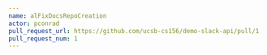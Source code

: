 ```yaml
---
name: alFixDocsRepoCreation
actor: pconrad
pull_request_url: https://github.com/ucsb-cs156/demo-slack-api/pull/1
pull_request_num: 1
---
```

